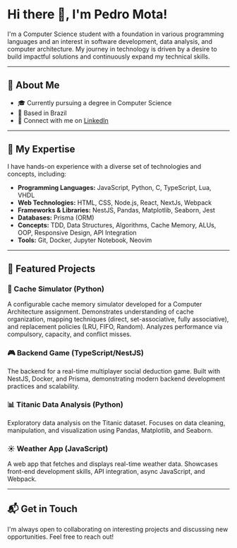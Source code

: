 # Hi there 👋, I'm Pedro Mota!

I'm a Computer Science student with a foundation in various programming languages and an interest in software development, data analysis, and computer architecture. My journey in technology is driven by a desire to build impactful solutions and continuously expand my technical skills.

---

## 📌 About Me

- 🎓 Currently pursuing a degree in Computer Science  
- 📍 Based in Brazil  
- 🔗 Connect with me on [LinkedIn](https://www.linkedin.com/in/pedro-mota173/)  

---

## 🧠 My Expertise

I have hands-on experience with a diverse set of technologies and concepts, including:

- **Programming Languages:** JavaScript, Python, C, TypeScript, Lua, VHDL  
- **Web Technologies:** HTML, CSS, Node.js, React, NextJs, Webpack  
- **Frameworks & Libraries:** NestJS, Pandas, Matplotlib, Seaborn, Jest  
- **Databases:** Prisma (ORM)  
- **Concepts:** TDD, Data Structures, Algorithms, Cache Memory, ALUs, OOP, Responsive Design, API Integration  
- **Tools:** Git, Docker, Jupyter Notebook, Neovim  

---

## 🚀 Featured Projects

### 🧠 Cache Simulator (Python)
A configurable cache memory simulator developed for a Computer Architecture assignment. Demonstrates understanding of cache organization, mapping techniques (direct, set-associative, fully associative), and replacement policies (LRU, FIFO, Random). Analyzes performance via compulsory, capacity, and conflict misses.

### 🎮 Backend Game (TypeScript/NestJS)
The backend for a real-time multiplayer social deduction game. Built with NestJS, Docker, and Prisma, demonstrating modern backend development practices and scalability.

### 📊 Titanic Data Analysis (Python)
Exploratory data analysis on the Titanic dataset. Focuses on data cleaning, manipulation, and visualization using Pandas, Matplotlib, and Seaborn.

### ☀️ Weather App (JavaScript)
A web app that fetches and displays real-time weather data. Showcases front-end development skills, API integration, async JavaScript, and Webpack.

---

## 📬 Get in Touch

I'm always open to collaborating on interesting projects and discussing new opportunities. Feel free to reach out!
